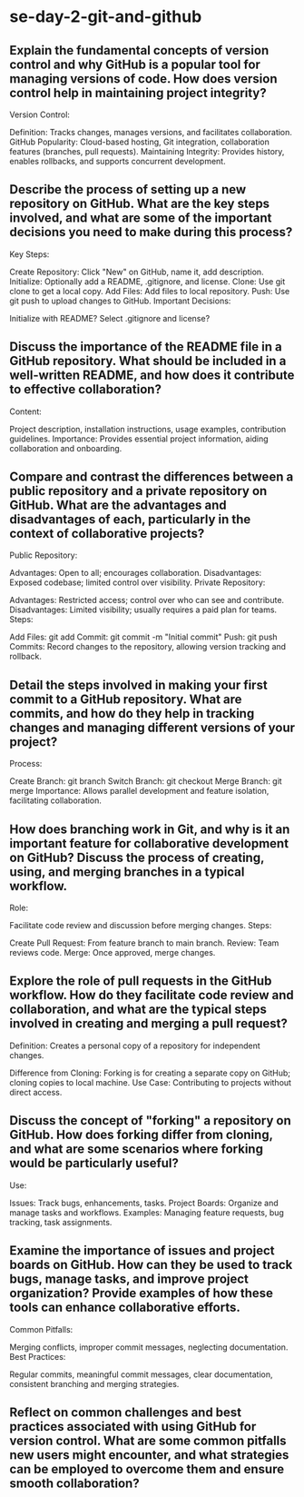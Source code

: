 # se-day-2-git-and-github
## Explain the fundamental concepts of version control and why GitHub is a popular tool for managing versions of code. How does version control help in maintaining project integrity?
Version Control:

Definition: Tracks changes, manages versions, and facilitates collaboration.
GitHub Popularity: Cloud-based hosting, Git integration, collaboration features (branches, pull requests).
Maintaining Integrity: Provides history, enables rollbacks, and supports concurrent development.

## Describe the process of setting up a new repository on GitHub. What are the key steps involved, and what are some of the important decisions you need to make during this process?
Key Steps:

Create Repository: Click "New" on GitHub, name it, add description.
Initialize: Optionally add a README, .gitignore, and license.
Clone: Use git clone <repo-url> to get a local copy.
Add Files: Add files to local repository.
Push: Use git push to upload changes to GitHub.
Important Decisions:

Initialize with README?
Select .gitignore and license?

## Discuss the importance of the README file in a GitHub repository. What should be included in a well-written README, and how does it contribute to effective collaboration?
Content:

Project description, installation instructions, usage examples, contribution guidelines.
Importance: Provides essential project information, aiding collaboration and onboarding.

## Compare and contrast the differences between a public repository and a private repository on GitHub. What are the advantages and disadvantages of each, particularly in the context of collaborative projects?
Public Repository:

Advantages: Open to all; encourages collaboration.
Disadvantages: Exposed codebase; limited control over visibility.
Private Repository:

Advantages: Restricted access; control over who can see and contribute.
Disadvantages: Limited visibility; usually requires a paid plan for teams.
Steps:

Add Files: git add <file-name>
Commit: git commit -m "Initial commit"
Push: git push
Commits: Record changes to the repository, allowing version tracking and rollback.
## Detail the steps involved in making your first commit to a GitHub repository. What are commits, and how do they help in tracking changes and managing different versions of your project?
Process:

Create Branch: git branch <branch-name>
Switch Branch: git checkout <branch-name>
Merge Branch: git merge <branch-name>
Importance: Allows parallel development and feature isolation, facilitating collaboration.

## How does branching work in Git, and why is it an important feature for collaborative development on GitHub? Discuss the process of creating, using, and merging branches in a typical workflow.
Role:

Facilitate code review and discussion before merging changes.
Steps:

Create Pull Request: From feature branch to main branch.
Review: Team reviews code.
Merge: Once approved, merge changes.

## Explore the role of pull requests in the GitHub workflow. How do they facilitate code review and collaboration, and what are the typical steps involved in creating and merging a pull request?
Definition: Creates a personal copy of a repository for independent changes.

Difference from Cloning: Forking is for creating a separate copy on GitHub; cloning copies to local machine.
Use Case: Contributing to projects without direct access.

## Discuss the concept of "forking" a repository on GitHub. How does forking differ from cloning, and what are some scenarios where forking would be particularly useful?
Use:

Issues: Track bugs, enhancements, tasks.
Project Boards: Organize and manage tasks and workflows.
Examples: Managing feature requests, bug tracking, task assignments.

## Examine the importance of issues and project boards on GitHub. How can they be used to track bugs, manage tasks, and improve project organization? Provide examples of how these tools can enhance collaborative efforts.
Common Pitfalls:

Merging conflicts, improper commit messages, neglecting documentation.
Best Practices:

Regular commits, meaningful commit messages, clear documentation, consistent branching and merging strategies.





## Reflect on common challenges and best practices associated with using GitHub for version control. What are some common pitfalls new users might encounter, and what strategies can be employed to overcome them and ensure smooth collaboration?
